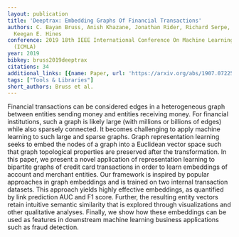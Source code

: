 ```yaml
---
layout: publication
title: 'Deeptrax: Embedding Graphs Of Financial Transactions'
authors: C. Bayan Bruss, Anish Khazane, Jonathan Rider, Richard Serpe, Antonia Gogoglou,
  Keegan E. Hines
conference: 2019 18th IEEE International Conference On Machine Learning And Applications
  (ICMLA)
year: 2019
bibkey: bruss2019deeptrax
citations: 34
additional_links: [{name: Paper, url: 'https://arxiv.org/abs/1907.07225'}]
tags: ["Tools & Libraries"]
short_authors: Bruss et al.
---
```

Financial transactions can be considered edges in a heterogeneous graph
between entities sending money and entities receiving money. For financial
institutions, such a graph is likely large (with millions or billions of edges)
while also sparsely connected. It becomes challenging to apply machine learning
to such large and sparse graphs. Graph representation learning seeks to embed
the nodes of a graph into a Euclidean vector space such that graph topological
properties are preserved after the transformation. In this paper, we present a
novel application of representation learning to bipartite graphs of credit card
transactions in order to learn embeddings of account and merchant entities. Our
framework is inspired by popular approaches in graph embeddings and is trained
on two internal transaction datasets. This approach yields highly effective
embeddings, as quantified by link prediction AUC and F1 score. Further, the
resulting entity vectors retain intuitive semantic similarity that is explored
through visualizations and other qualitative analyses. Finally, we show how
these embeddings can be used as features in downstream machine learning
business applications such as fraud detection.